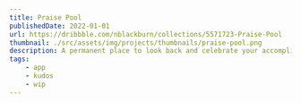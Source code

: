 ```yaml
---
title: Praise Pool
publishedDate: 2022-01-01
url: https://dribbble.com/nblackburn/collections/5571723-Praise-Pool
thumbnail: ./src/assets/img/projects/thumbnails/praise-pool.png
description: A permanent place to look back and celebrate your accomplishments.
tags:
    - app
    - kudos
    - wip
---
```


